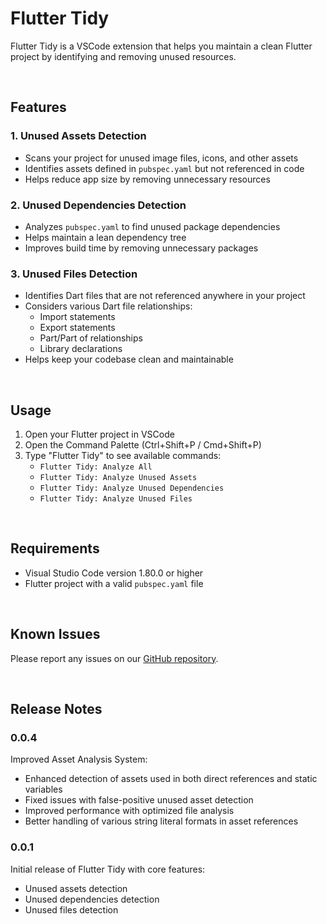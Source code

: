 # Flutter Tidy

Flutter Tidy is a VSCode extension that helps you maintain a clean Flutter project by identifying and removing unused resources.

<br>

## Features

### 1. Unused Assets Detection
- Scans your project for unused image files, icons, and other assets
- Identifies assets defined in `pubspec.yaml` but not referenced in code
- Helps reduce app size by removing unnecessary resources

### 2. Unused Dependencies Detection
- Analyzes `pubspec.yaml` to find unused package dependencies
- Helps maintain a lean dependency tree
- Improves build time by removing unnecessary packages

### 3. Unused Files Detection
- Identifies Dart files that are not referenced anywhere in your project
- Considers various Dart file relationships:
  - Import statements
  - Export statements
  - Part/Part of relationships
  - Library declarations
- Helps keep your codebase clean and maintainable

<br>

## Usage

1. Open your Flutter project in VSCode
2. Open the Command Palette (Ctrl+Shift+P / Cmd+Shift+P)
3. Type "Flutter Tidy" to see available commands:
   - `Flutter Tidy: Analyze All`
   - `Flutter Tidy: Analyze Unused Assets`
   - `Flutter Tidy: Analyze Unused Dependencies`
   - `Flutter Tidy: Analyze Unused Files`

<br>

## Requirements

- Visual Studio Code version 1.80.0 or higher
- Flutter project with a valid `pubspec.yaml` file

<br>

## Known Issues

Please report any issues on our [GitHub repository](https://github.com/ssan9woo/flutter-tidy/issues).

<br>

## Release Notes

### 0.0.4

Improved Asset Analysis System:
- Enhanced detection of assets used in both direct references and static variables
- Fixed issues with false-positive unused asset detection
- Improved performance with optimized file analysis
- Better handling of various string literal formats in asset references

### 0.0.1

Initial release of Flutter Tidy with core features:
- Unused assets detection
- Unused dependencies detection
- Unused files detection

<br>
